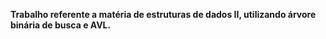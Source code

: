 <p><b>Trabalho referente a matéria de estruturas de dados II, utilizando árvore binária de busca e AVL.</b></p>
